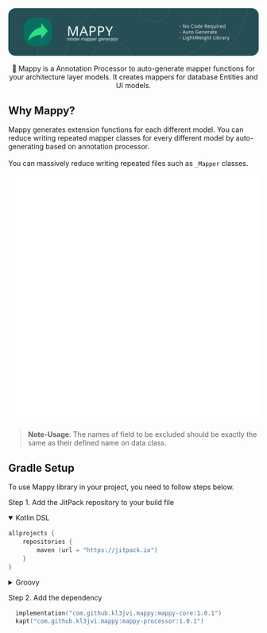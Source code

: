 <img src="https://raw.githubusercontent.com/kl3jvi/mappy/764dd6626852d563e21472f4cef30c640a188ff1/assets/mappy.svg">
<p align="center">
🧭 Mappy is a Annotation Processor to auto-generate mapper functions for your architecture layer models. It creates mappers for database Entities and UI models.
</p>

## Why Mappy?

Mappy generates extension functions for each different model. You can reduce writing repeated mapper classes for every different model by auto-generating based on annotation processor.<br><br>
You can massively reduce writing repeated files such as `_Mapper` classes.

<p align="center">
<img src="https://raw.githubusercontent.com/kl3jvi/mappy/ba49ac2e1b34d09b03afec6f1760320c55a823b7/assets/usage.svg" width="760"/>
</p>

> **Note-Usage**: The names of field to be excluded should be exactly the same as their defined name on data class.

## Gradle Setup

To use Mappy library in your project, you need to follow steps below.

Step 1. Add the JitPack repository to your build file 


<details open>
  <summary>Kotlin DSL</summary>

```kotlin
allprojects {
	repositories {
		maven (url = "https://jitpack.io")
    }
}
```
</details>

<details>
  <summary>Groovy</summary>

```kotlin
allprojects {
	repositories {
		maven {url = 'https://jitpack.io' }
    }
}
```
</details>

Step 2. Add the dependency
```kotlin
  implementation("com.github.kl3jvi.mappy:mappy-core:1.0.1")
  kapt("com.github.kl3jvi.mappy:mappy-processor:1.0.1")
```
